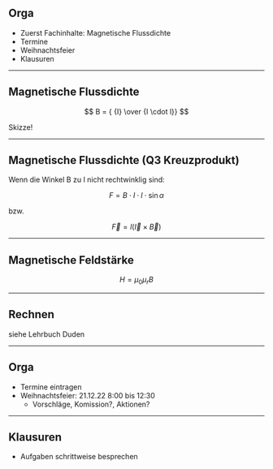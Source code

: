 ## Orga

* Zuerst Fachinhalte: Magnetische Flussdichte
* Termine
* Weihnachtsfeier
* Klausuren

---

## Magnetische Flussdichte

$$
B = { {I} \over {I \cdot l}}
$$

Skizze!

---

## Magnetische Flussdichte (Q3 Kreuzprodukt)

Wenn die Winkel B zu I nicht rechtwinklig sind:

$$
F =  B \cdot I \cdot l \cdot \sin{\alpha}
$$

bzw.

$$
\vec{F} =  l ( \vec{I} \times \vec{B} )
$$

---

## Magnetische Feldstärke

$$
H = {\mu}_0 {\mu}_r B
$$

---

## Rechnen

siehe Lehrbuch Duden

---

## Orga

- Termine eintragen
- Weihnachtsfeier: 21.12.22 8:00 bis 12:30
  - Vorschläge, Komission?, Aktionen?


---

## Klausuren

- Aufgaben schrittweise besprechen
